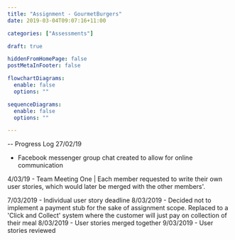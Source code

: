```yaml
---
title: "Assignment - GourmetBurgers"
date: 2019-03-04T09:07:16+11:00

categories: ["Assessments"]

draft: true

hiddenFromHomePage: false
postMetaInFooter: false

flowchartDiagrams:
  enable: false
  options: ""

sequenceDiagrams: 
  enable: false
  options: ""

---
```


-- Progress Log
27/02/19
- Facebook messenger group chat created to allow for online communication

4/03/19 - Team Meeting One | Each member requested to write their own user stories, which would later be merged with the other members'.





7/03/2019 - Individual user story deadline
8/03/2019 - Decided not to implement a payment stub for the sake of assignment scope. Replaced to a 'Click and Collect' system where the customer will just pay on collection of their meal
8/03/2019 - User stories merged together
9/03/2019 - User stories reviewed